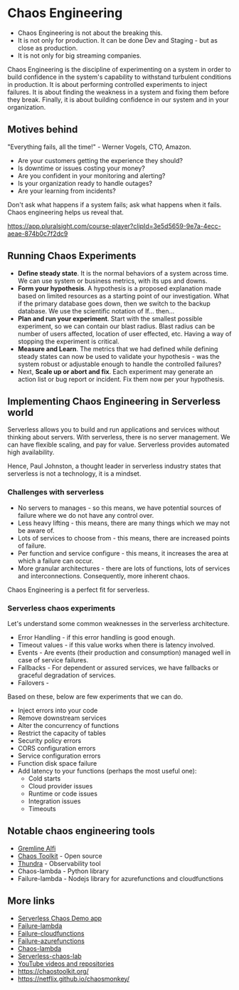 # Chaos Engineering
* Chaos Engineering is not about the breaking this.
* It is not only for production. It can be done Dev and Staging - but as close as production.
* It is not only for big streaming companies.

Chaos Engineering is the discipline of experimenting on a system in order to build confidence in the system's capability to withstand turbulent conditions in production. It is about performing controlled experiments to inject failures. It is about finding the weakness in a system and fixing them before they break. Finally, it is about building confidence in our system and in your organization.

## Motives behind 
"Everything fails, all the time!" - Werner Vogels, CTO, Amazon.

* Are your customers getting the experience they should?
* Is downtime or issues costing your money?
* Are you confident in your monitoring and alerting?
* Is your organization ready to handle outages?
* Are your learning from incidents?

Don't ask what happens if a system fails; ask what happens when it fails. Chaos engineering helps us reveal that.

https://app.pluralsight.com/course-player?clipId=3e5d5659-9e7a-4ecc-aeae-874b0c7f2dc9

## Running Chaos Experiments
* **Define steady state**. It is the normal behaviors of a system across time. We can use system or business metrics, with its ups and downs.
* **Form your hypothesis**. A hypothesis is a proposed explanation made based on limited resources as a starting point of our investigation. What if the primary database goes down, then we switch to the backup database. We use the scientific notation of If... then... 
* **Plan and run your experiment**. Start with the smallest possible experiment, so we can contain our blast radius. Blast radius can be number of users affected, location of user effected, etc. Having a way of stopping the experiment is critical.
* **Measure and Learn**. The metrics that we had defined while defining steady states can now be used to validate your hypothesis - was the system robust or adjustable enough to handle the controlled failures?
* Next, **Scale up or abort and fix**. Each experiment may generate an action list or bug report or incident. Fix them now per your hypothesis.

## Implementing Chaos Engineering in Serverless world
Serverless allows you to build and run applications and services without thinking about servers. With serverless, there is no server management. We can have flexible scaling, and pay for value. Serverless provides automated high availability.

Hence, Paul Johnston, a thought leader in serverless industry states that serverless is not a technology, it is a mindset.

### Challenges with serverless
* No servers to manages - so this means, we have potential sources of failure where we do not have any control over. 
* Less heavy lifting - this means, there are many things which we may not be aware of.
* Lots of services to choose from - this means, there are increased points of failure.
* Per function and service configure - this means, it increases the area at which a failure can occur.
* More granular architectures - there are lots of functions, lots of services and interconnections. Consequently, more inherent chaos.

Chaos Engineering is a perfect fit for serverless.

### Serverless chaos experiments
Let's understand some common weaknesses in the serverless architecture.

* Error Handling - if this error handling is good enough.
* Timeout values - if this value works when there is latency involved. 
* Events - Are events (their production and consumption) managed well in case of service failures. 
* Fallbacks - For dependent or assured services, we have fallbacks or graceful degradation of services. 
* Failovers - 

Based on these, below are few experiments that we can do. 
* Inject errors into your code
* Remove downstream services
* Alter the concurrency of functions
* Restrict the capacity of tables
* Security policy errors
* CORS configuration errors
* Service configuration errors
* Function disk space failure
* Add latency to your functions (perhaps the most useful one):
  * Cold starts
  * Cloud provider issues
  * Runtime or code issues
  * Integration issues
  * Timeouts

## Notable chaos engineering tools
* [Gremline Alfi](gremlin.com)
* [Chaos Toolkit](chaostoolkit.org) - Open source
* [Thundra](thundra.io) - Observability tool
* Chaos-lambda - Python library
* Failure-lambda - Nodejs library for azurefunctions and cloudfunctions

## More links
* [Serverless Chaos Demo app](https://demo.serverlesschaos.com)
* [Failure-lambda](https://github.com/gunnargrosch/failure-lambda)
* [Failure-cloudfunctions](https://github.com/gunnargrosch/failure-cloudfunctions)
* [Failure-azurefunctions](https://github.com/gunnargrosch/failure-azurefunctions)
* [Chaos-lambda](https://github.com/adhorn/aws-lambda-chaos-injection/)
* [Serverless-chaos-lab](https://github.com/jpbarto/serverless-chaos-lab)
* [YouTube videos and repositories](https://grosch.se)
* https://chaostoolkit.org/
* https://netflix.github.io/chaosmonkey/